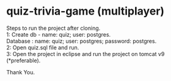 # quiz-trivia-game (multiplayer)

Steps to run the project after cloning.\
1: Create db - name: quiz; user: postgres.\
  Database : name: quiz; user: postgres; password: postgres.\
2: Open quiz.sql file and run.\
3: Open the project in eclipse and run the project on tomcat v9 (*preferable).
  
Thank You.
